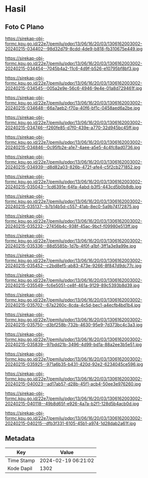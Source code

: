 # Hasil

## Foto C Plano

https://sirekap-obj-formc.kpu.go.id/22e7/pemilu/pdpr/13/06/16/20/03/1306162003002-20240215-034402--98d32d79-8cdd-4de9-b818-fb310675e449.jpg

https://sirekap-obj-formc.kpu.go.id/22e7/pemilu/pdpr/13/06/16/20/03/1306162003002-20240215-034454--7045b4a2-11c6-4d9f-b526-e10795bf8bf3.jpg

https://sirekap-obj-formc.kpu.go.id/22e7/pemilu/pdpr/13/06/16/20/03/1306162003002-20240215-034545--005a2e9e-56c6-4946-9e4e-01a8d729461f.jpg

https://sirekap-obj-formc.kpu.go.id/22e7/pemilu/pdpr/13/06/16/20/03/1306162003002-20240215-034648--66a7aeb2-f70a-40f6-bf1c-0458aed6a2be.jpg

https://sirekap-obj-formc.kpu.go.id/22e7/pemilu/pdpr/13/06/16/20/03/1306162003002-20240215-034746--f260fe85-d7f0-439e-a770-32d945bc45ff.jpg

https://sirekap-obj-formc.kpu.go.id/22e7/pemilu/pdpr/13/06/16/20/03/1306162003002-20240215-034846--0c95fb2e-a1e7-4aee-a5e5-4c4fc8ad0736.jpg

https://sirekap-obj-formc.kpu.go.id/22e7/pemilu/pdpr/13/06/16/20/03/1306162003002-20240215-034939--d8d82a03-826b-472f-afe4-c5f2cb271852.jpg

https://sirekap-obj-formc.kpu.go.id/22e7/pemilu/pdpr/13/06/16/20/03/1306162003002-20240215-035043--1cd6391e-64fa-4abd-b3f5-443cd5b0b8db.jpg

https://sirekap-obj-formc.kpu.go.id/22e7/pemilu/pdpr/13/06/16/20/03/1306162003002-20240215-035137--b7b14b5d-c557-41ab-8ec0-5a9b74172875.jpg

https://sirekap-obj-formc.kpu.go.id/22e7/pemilu/pdpr/13/06/16/20/03/1306162003002-20240215-035232--27456b4c-938f-45ac-9bcf-f09980e513ff.jpg

https://sirekap-obj-formc.kpu.go.id/22e7/pemilu/pdpr/13/06/16/20/03/1306162003002-20240215-035336--88d5585b-1d7b-4f0f-a1bf-3ff1a3e9a99e.jpg

https://sirekap-obj-formc.kpu.go.id/22e7/pemilu/pdpr/13/06/16/20/03/1306162003002-20240215-035452--c2bd8ef5-ab83-473e-9266-8f847d9dc77c.jpg

https://sirekap-obj-formc.kpu.go.id/22e7/pemilu/pdpr/13/06/16/20/03/1306162003002-20240215-035549--fc6e5051-ce8f-461a-9129-89c5393b8d39.jpg

https://sirekap-obj-formc.kpu.go.id/22e7/pemilu/pdpr/13/06/16/20/03/1306162003002-20240215-035702--67a2260c-8cda-4c5d-bec1-a4ecfb4bd1b4.jpg

https://sirekap-obj-formc.kpu.go.id/22e7/pemilu/pdpr/13/06/16/20/03/1306162003002-20240215-035750--d3bf258b-732b-4630-95e9-7d373bc4c3a3.jpg

https://sirekap-obj-formc.kpu.go.id/22e7/pemilu/pdpr/13/06/16/20/03/1306162003002-20240215-035839--97bdd21b-3496-4d99-bd1a-88a2ee3b5e51.jpg

https://sirekap-obj-formc.kpu.go.id/22e7/pemilu/pdpr/13/06/16/20/03/1306162003002-20240215-035925--971a6b35-b431-420d-92e2-6234045ce596.jpg

https://sirekap-obj-formc.kpu.go.id/22e7/pemilu/pdpr/13/06/16/20/03/1306162003002-20240215-040023--ad17ab57-d28b-45f1-acb4-50ee3e976260.jpg

https://sirekap-obj-formc.kpu.go.id/22e7/pemilu/pdpr/13/06/16/20/03/1306162003002-20240215-040118--49b8d65f-e926-4a7a-b2f1-128d5b4acb0d.jpg

https://sirekap-obj-formc.kpu.go.id/22e7/pemilu/pdpr/13/06/16/20/03/1306162003002-20240215-040215--dfb3f331-6105-45b1-a974-1d28dab2a61f.jpg


## Metadata

| Key        | Value               |
| ---------- | ------------------- |
| Time Stamp | 2024-02-19 06:21:02 |
| Kode Dapil | 1302                |



